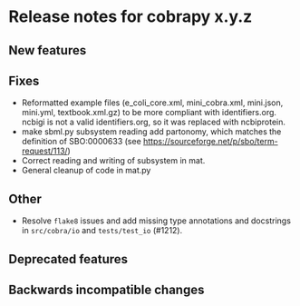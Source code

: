 # Release notes for cobrapy x.y.z

## New features

## Fixes

* Reformatted example files (e_coli_core.xml, mini_cobra.xml, mini.json, mini.yml, textbook.xml.gz) to be more compliant with identifiers.org. ncbigi is not a valid identifiers.org, so it was replaced with ncbiprotein.
* make sbml.py subsystem reading add partonomy, which matches the definition
of SBO:0000633 (see https://sourceforge.net/p/sbo/term-request/113/)
* Correct reading and writing of subsystem in mat.
* General cleanup of code in mat.py

## Other

* Resolve `flake8` issues and add missing type annotations and docstrings in `src/cobra/io` and `tests/test_io` (#1212).

## Deprecated features

## Backwards incompatible changes
